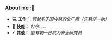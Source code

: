 ###  About me :💁


- 💻 **工作：** _现就职于国内某安全厂商（安服仔一枚）_
- 🌱 **技能：** _打杂......_ 
- ⚡ **其他：** _望有朝一日成为安全研究员_

